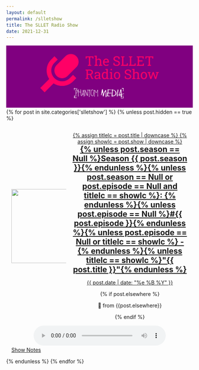 ```yaml
---
layout: default
permalink: /slletshow
title: The SLLET Radio Show
date: 2021-12-31
---
```

<img src="/images/Shared Content/SLLET radio wide.png">
<!--<h1>{{page.title}}</h1>-->
<div style="text-align:center;">
  <a href="/slletshow/rss.xml"><i class="svg-icon rss"></i></a>
  <a href="https://podcasts.apple.com/us/podcast/the-sllet-radio-show/id1587759816"><i class="svg-icon apple-podcasts"></i></a>
  <a href="https://podcasts.google.com/feed/aHR0cHM6Ly9hbmNob3IuZm0vcy82ZDE5MzFkNC9wb2RjYXN0L3Jzcw"><i class="svg-icon google-podcasts"></i></a>
  <a href="https://pca.st/bvsgaixz"><i class="svg-icon pocketcasts"></i></a>
  <a href="https://overcast.fm/itunes1587759816"><i class="svg-icon overcast"></i></a>
  <a href="https://open.spotify.com/show/3QFAmW6xEww6kiuk4CuKsG?si=tgOAAZV-S6K96rE0JrXvZg&dl_branch=1"><i class="svg-icon spotify"></i></a>
  <a href="https://www.youtube.com/channel/UClG7zTagAztOx5KhVwPgRVQ"><i class="svg-icon youtube"></i></a>
  <i class="svg-icon"></i>
  <a href="https://facebook.com/slletshow"><i class="svg-icon facebook"></i></a>
  <a href="https://instagram.com/slletshow"><i class="svg-icon instagram"></i></a>
  <a href="https://twitter.com/slletshow"><i class="svg-icon twitter"></i></a>
  <a href="mailto:slletshow@gmail.com"><i class="svg-icon email"></i></a>
</div>
<div class="posts">
  {% for post in site.categories['slletshow'] %}
    {% unless post.hidden == true %}
    <article style="padding: 1em;" class="post">
    <div style="display: grid; grid-template-columns: repeat(3, minmax(0, 1fr)); text-align: center; grid-gap: 1rem; margin:15px 0">
        <div style="display: flex; flex-direction: column; height: 100%; justify-content: center; align-items: center;"><img height="200" width="200" style="vertical-align:middle;" src="{{post.artwork}}"></div>
        <div style="grid-column-start: 2; grid-column-end: 4; display: flex; flex-direction: column; height: 100%; justify-content: center;">
      <a href="{{ site.baseurl }}{{ post.url }}">
          {% assign titlelc = post.title | downcase %}
          {% assign showlc = post.show | downcase %}
          <h1 style="margin: 0;">{% unless post.season == Null %}Season {{ post.season }}{% endunless %}{% unless post.season == Null or post.episode == Null and titlelc == showlc %}: {% endunless %}{% unless post.episode == Null %}#{{ post.episode }}{% endunless %}{% unless post.episode == Null or titlelc == showlc %} - {% endunless %}{% unless titlelc == showlc %}"{{ post.title }}"{% endunless %}</h1><div>
          <p class="post_date">{{ post.date | date: "%e %B %Y" }}</p>
        </div>
      </a>
      {% if post.elsewhere %}<p style="text-align: center;">🔀 from {{post.elsewhere}}</p>{% endif %}
      <!--<div class="post-roles">
        {% if post %}
          {% assign roles = post.roles %}
        {% else %}
          {% assign roles = page.roles %}
        {% endif %}
        {% for role in roles %}
          <a href="{{site.baseurl}}/roles/#{{role|slugize}}">{{role | replace: " ", "&nbsp;"}}</a>
          {% unless forloop.last %}&nbsp;{% endunless %}
        {% endfor %}
      </div>-->
      </div>
      </div>
      <div style="text-align:center">
      <audio controls style="width: 75%">
        <source src="{{ post.mp3 }}" type="audio/mpeg">
        Your browser does not support the audio element.
      </audio>
      </div>
      <a href="{{ site.baseurl }}{{ post.url }}" class="read-more">Show Notes</a>
    </article>
    {% endunless %}
  {% endfor %}
</div>
